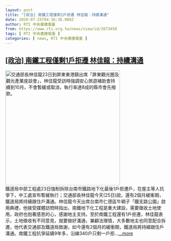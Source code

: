 ```yaml
---
layout: post
title: "[政治] 南鐵工程僅剩1戶拒遷 林佳龍：持續溝通"
date: 2020-07-25T04:36:36.000Z
author: RTI 中央廣播電臺
from: https://www.rti.org.tw/news/view/id/2073450
tags: [ RTI 中央廣播電臺 ]
categories: [ news, RTI 中央廣播電臺 ]
---
```

<!--1595651796000-->
[[政治] 南鐵工程僅剩1戶拒遷 林佳龍：持續溝通](https://www.rti.org.tw/news/view/id/2073450)
------

<div>
<img src="https://static.rti.org.tw/assets/thumbnails/2020/07/23/20200723000182M.jpg" width="360" alt="交通部長林佳龍23日到屏東東港鎮出席「屏東觀光圈及觀光產業座談會」，林佳龍受訪時強調安心旅遊補助會持續到10月，不會暫緩或取消，執行率達8成的縣市會先撥款。" title="交通部長林佳龍23日到屏東東港鎮出席「屏東觀光圈及觀光產業座談會」，林佳龍受訪時強調安心旅遊補助會持續到10月，不會暫緩或取消，執行率達8成的縣市會先撥款。"><br>鐵道局中部工程處23日強制拆除台南市鐵路地下化最後1戶拒遷戶，在屋主等人抗爭下，中工處宣布暫緩執行；交通部長林佳龍今天(25日)說，還有2個月緩衝期，鐵道局將持續跟住戶溝通。林佳龍今天出席台南市仁德區牛稠子「鐵支路公園」啟用典禮，他接受媒體訪問時指出，南鐵地下化工程是重大建設，需要徵收土地使用，政府也抱著感恩的心，感謝地主支持。至於南鐵工程還有1戶拒遷，林佳龍表示，土地徵收有不同意見，就要做好溝通，兼顧法理情，大多數地主也同意配合拆遷，他代表交通部及鐵道局致謝，如今還有2個月的緩衝期，鐵道局將持續跟住戶溝通。南鐵工程抗爭延續9年多，沿線340戶只剩一戶拒...<a target="_blank" href="https://www.rti.org.tw/news/view/id/2073450">...more</a>
</div>
